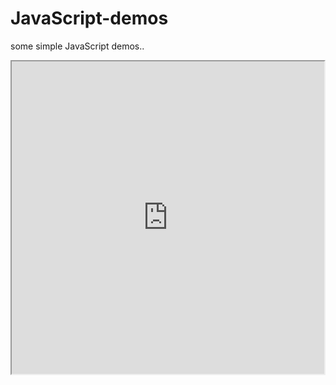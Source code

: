 # JavaScript-demos
some simple JavaScript demos..
<iframe src="https://indigo-minny-37.tiiny.site" width="500" height="500" allowfullscreen></iframe>
